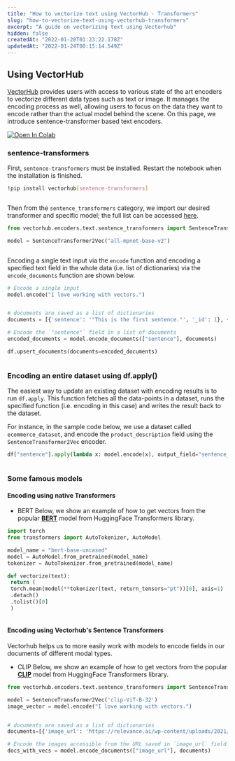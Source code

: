 ```yaml
---
title: "How to vectorize text using VectorHub - Transformers"
slug: "how-to-vectorize-text-using-vectorhub-transformers"
excerpt: "A guide on vectorizing text using Vectorhub"
hidden: false
createdAt: "2022-01-20T01:23:22.178Z"
updatedAt: "2022-01-24T00:15:14.549Z"
---
```

## Using VectorHub

[VectorHub](https://github.com/RelevanceAI/vectorhub) provides users with access to various state of the art encoders to vectorize different data types such as text or image. It manages the encoding process as well, allowing users to focus on the data they want to encode rather than the actual model behind the scene.
On this page, we introduce sentence-transformer based text encoders.

[![Open In Colab](https://colab.research.google.com/assets/colab-badge.svg)](https://colab.research.google.com/github/RelevanceAI/RelevanceAI-readme-docs/blob/v1.0.5/docs/GENERAL_FEATURES/how-to-vectorizet/_notebooks/how-to-vectorize.ipynb)
### sentence-transformers
First, `sentence-transformers` must be installed. Restart the notebook when the installation is finished.

```bash Bash
!pip install vectorhub[sentence-transformers]
```
```bash
```

Then from the `sentence_transformers` category, we import our desired transformer and specific model; the full list can be accessed [here](https://huggingface.co/sentence-transformers).

```python Python (SDK)
from vectorhub.encoders.text.sentence_transformers import SentenceTransformer2Vec

model = SentenceTransformer2Vec("all-mpnet-base-v2")
```
```python
```

Encoding a single text input via the `encode` function and encoding a specified text field in the whole data (i.e. list of dictionaries) via the `encode_documents` function are shown below.

```python Python (SDK)
# Encode a single input
model.encode("I love working with vectors.")
```
```python
```

```python Python (SDK)
# documents are saved as a list of dictionaries
documents = [{'sentence': '"This is the first sentence."', '_id': 1}, {'sentence': '"This is the second sentence."', '_id': 2}]

# Encode the `"sentence"` field in a list of documents
encoded_documents = model.encode_documents(["sentence"], documents)

df.upsert_documents(documents=encoded_documents)
```
```python
```

### Encoding an entire dataset using df.apply()

The easiest way to update an existing dataset with encoding results is to run `df.apply`. This function fetches all the data-points in a dataset, runs the specified function (i.e. encoding in this case) and writes the result back to the dataset.

For instance, in the sample code below, we use a dataset called `ecommerce_dataset`, and encode the `product_description` field using the `SentenceTransformer2Vec` encoder.

```python Python (SDK)
df["sentence"].apply(lambda x: model.encode(x), output_field="sentence_vector")
```
```python
```
### Some famous models

#### Encoding using native Transformers


* BERT
Below, we show an example of how to get vectors from the popular [**BERT**](https://huggingface.co/transformers/v3.0.2/model_doc/bert.html) model from HuggingFace Transformers library.

```python Python (SDK)
import torch
from transformers import AutoTokenizer, AutoModel

model_name = "bert-base-uncased"
model = AutoModel.from_pretrained(model_name)
tokenizer = AutoTokenizer.from_pretrained(model_name)

def vectorize(text):
 return (
 torch.mean(model(**tokenizer(text, return_tensors="pt"))[0], axis=1)
 .detach()
 .tolist()[0]
 )
```
```python
```

#### Encoding using Vectorhub's Sentence Transformers

Vectorhub helps us to more easily work with models to encode fields in our documents of different modal types.


* CLIP
Below, we show an example of how to get vectors from the popular [**CLIP**](https://huggingface.co/sentence-transformers/clip-ViT-B-32) model from HuggingFace Transformers library.

```python Python (SDK)
from vectorhub.encoders.text.sentence_transformers import SentenceTransformer2Vec

model = SentenceTransformer2Vec('clip-ViT-B-32')
image_vector = model.encode("I love working with vectors.")
```
```python
```


```python Python (SDK)
# documents are saved as a list of dictionaries
documents=[{'image_url': 'https://relevance.ai/wp-content/uploads/2021/10/statue-illustration.png'}, {'image_url': 'https://relevance.ai/wp-content/uploads/2021/09/Group-193-1.png'}]

# Encode the images accessible from the URL saved in `image_url` field in a list of documents
docs_with_vecs = model.encode_documents(["image_url"], documents)
```
```python
```
